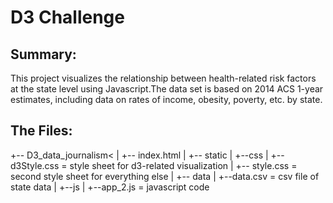 # D3 Challenge


## Summary:
This project visualizes the relationship between health-related risk factors at the state level using Javascript.The data set is based on 2014 ACS 1-year estimates, including data on rates of income, obesity, poverty, etc. by state. 

## The Files:

+-- D3\_data_journalism<
|   +-- index.html
|   +-- static
|       +--css
|          +-- d3Style.css = style sheet for d3-related visualization
|          +-- style.css = second style sheet for everything else
|       +-- data
|          +--data.csv = csv file of state data
|   +--js
|       +--app_2.js = javascript code
